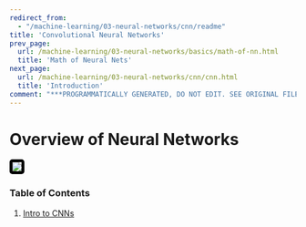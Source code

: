 ```yaml
---
redirect_from:
  - "/machine-learning/03-neural-networks/cnn/readme"
title: 'Convolutional Neural Networks'
prev_page:
  url: /machine-learning/03-neural-networks/basics/math-of-nn.html
  title: 'Math of Neural Nets'
next_page:
  url: /machine-learning/03-neural-networks/cnn/cnn.html
  title: 'Introduction'
comment: "***PROGRAMMATICALLY GENERATED, DO NOT EDIT. SEE ORIGINAL FILES IN /content***"
---
```

# Overview of Neural Networks

<img src='https://ujwlkarn.files.wordpress.com/2016/08/giphy.gif?w=364' style='border: 5px solid black; border-radius: 5px;'/>

### Table of Contents

1. [Intro to CNNs](https://jeffchenchengyi.github.io/machine-learning/03-neural-networks/cnn/cnn.html)